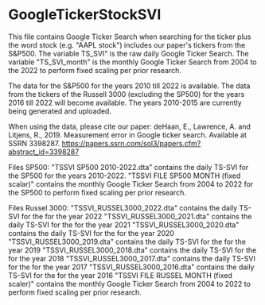 # GoogleTickerStockSVI


This file contains Google Ticker Search when searching for the ticker plus the word stock (e.g. "AAPL stock") includes our paper's tickers from the S&P500. The variable TS_SVI" is the raw daily Google Ticker Search. The variable "TS_SVI_month" is the monthly Google Ticker Search from 2004 to the 2022 to perform fixed scaling per prior research. 

The data for the S&P500 for the years 2010  till 2022 is available. The data from the tickers of the Russell 3000 (excluding the SP500) for the years 2016 till 2022 will become available. The years 2010-2015 are currently being generated and uploaded. 

When using the data, please cite our paper: deHaan, E., Lawrence, A. and Litjens, R., 2019. Measurement error in Google ticker search. Available at SSRN 3398287. 
https://papers.ssrn.com/sol3/papers.cfm?abstract_id=3398287

Files SP500: 
"TSSVI SP500 2010-2022.dta" contains the daily TS-SVI for the SP500 for the years 2010-2022.
"TSSVI FILE SP500 MONTH (fixed scalar)" contains the monthly Google Ticker Search from 2004 to 2022 for the SP500 to perform fixed scaling per prior research.

Files Russel 3000:
"TSSVI_RUSSEL3000_2022.dta" contains the daily TS-SVI for the for the year 2022
"TSSVI_RUSSEL3000_2021.dta" contains the daily TS-SVI for the for the year 2021
"TSSVI_RUSSEL3000_2020.dta" contains the daily TS-SVI for the for the year 2020
"TSSVI_RUSSEL3000_2019.dta" contains the daily TS-SVI for the for the year 2019
"TSSVI_RUSSEL3000_2018.dta" contains the daily TS-SVI for the for the year 2018
"TSSVI_RUSSEL3000_2017.dta" contains the daily TS-SVI for the for the year 2017
"TSSVI_RUSSEL3000_2016.dta" contains the daily TS-SVI for the for the year 2016
"TSSVI FILE RUSSEL MONTH (fixed scaler)" contains the monthly Google Ticker Search from 2004 to 2022 to perform fixed scaling per prior research. 
